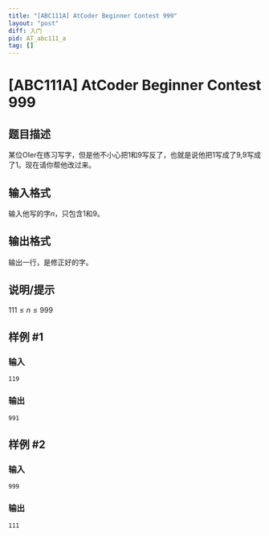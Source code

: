 ```yaml
---
title: "[ABC111A] AtCoder Beginner Contest 999"
layout: "post"
diff: 入门
pid: AT_abc111_a
tag: []
---
```


# [ABC111A] AtCoder Beginner Contest 999

## 题目描述

某位OIer在练习写字，但是他不小心把1和9写反了，也就是说他把1写成了9,9写成了1。现在请你帮他改过来。

## 输入格式

输入他写的字$n$，只包含1和9。

## 输出格式

输出一行，是修正好的字。

## 说明/提示

$111 \le n \le 999$

## 样例 #1

### 输入

```
119
```

### 输出

```
991
```

## 样例 #2

### 输入

```
999
```

### 输出

```
111
```

